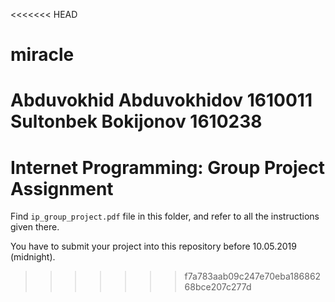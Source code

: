 <<<<<<< HEAD
# miracle
Abduvokhid Abduvokhidov 1610011
Sultonbek Bokijonov     1610238
=======
# Internet Programming: Group Project Assignment

Find `ip_group_project.pdf` file in this folder, and refer to all the instructions given there. 

You have to submit your project into this repository before 10.05.2019 (midnight).

>>>>>>> f7a783aab09c247e70eba18686268bce207c277d

